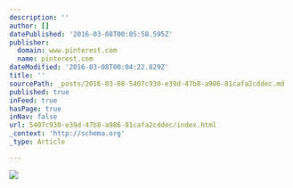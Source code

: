 ```yaml
---
description: ''
author: []
datePublished: '2016-03-08T00:05:58.595Z'
publisher:
  domain: www.pinterest.com
  name: pinterest.com
dateModified: '2016-03-08T00:04:22.829Z'
title: ''
sourcePath: _posts/2016-03-08-5407c930-e39d-47b8-a986-81cafa2cddec.md
published: true
inFeed: true
hasPage: true
inNav: false
url: 5407c930-e39d-47b8-a986-81cafa2cddec/index.html
_context: 'http://schema.org'
_type: Article

---
```

![](https://s-media-cache-ak0.pinimg.com/564x/9f/f1/5a/9ff15a8158802881b0342cde4b88211c.jpg)